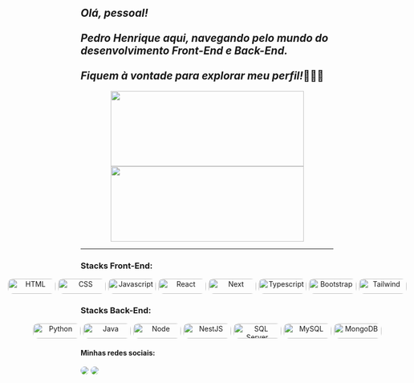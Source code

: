 ## <em>Olá, pessoal!<br><br> Pedro Henrique aqui, navegando pelo mundo do desenvolvimento Front-End e Back-End.<br><br> Fiquem à vontade para explorar meu perfil!</em>👨🏻‍💻

   <div align="center" style="display:block">
    <img height="150px" width="385px" src="https://github-readme-stats-sigma-five.vercel.app/api?username=pedrohrocha18&show_icons=true&theme=dracula&include_all_commits=true&count_private=true"/>
    <img height="150px" width="385px" src="https://github-readme-stats-sigma-five.vercel.app/api/top-langs/?username=pedrohrocha18&layout=compact&langs_count=7&theme=dracula"/>
    <hr>
  </div>
  <h3>Stacks Front-End:</h3>
  <div style="display: flex; justify-content: center; align-items: center;text-align:center; gap: 5px"><br>
    <img style="border-radius: 10px" alt="HTML" height="30" width="95" src="https://img.shields.io/badge/HTML5-E34F26?style=for-the-badge&logo=html5&logoColor=white">
   <img style="border-radius: 10px" alt="CSS" height="30" width="95" src="https://img.shields.io/badge/CSS3-1572B6?style=for-the-badge&logo=css3&logoColor=white">
    <img style="border-radius: 10px" alt="Javascript" height="30" width="95" src="https://img.shields.io/badge/JavaScript-F7DF1E?style=for-the-badge&logo=javascript&logoColor=black">
    <img style="border-radius: 10px" alt="React" height="30" width="95" src="https://img.shields.io/badge/React-20232A?style=for-the-badge&logo=react&logoColor=61DAFB">
        <img style="border-radius: 10px" alt="Next" height="30" width="95" src="https://img.shields.io/badge/Next-black?style=for-the-badge&logo=next.js&logoColor=white">
    <img style="border-radius: 10px" alt="Typescript" height="30" width="95" src="https://img.shields.io/badge/TypeScript-007ACC?style=for-the-badge&logo=typescript&logoColor=white">
    <img style="border-radius: 10px" alt="Bootstrap" height="30" width="95" src="https://img.shields.io/badge/Bootstrap-563D7C?style=for-the-badge&logo=bootstrap&logoColor=white">
    <img style="border-radius: 10px" alt="Tailwind" height="30" width="95" src="https://img.shields.io/badge/Tailwind_CSS-38B2AC?style=for-the-badge&logo=tailwind-css&logoColor=white">
  <hr>
  </div>
  <h3>Stacks Back-End:</h3>
  <div style="display: flex; justify-content: center; align-items: center; text-align:center; gap: 5px"><br>
   <img style="border-radius: 10px" alt="Python" height="30" width="95" src="https://img.shields.io/badge/python-3670A0?style=for-the-badge&logo=python&logoColor=ffdd54">
    <img style="border-radius: 10px" alt="Java" height="30" width="95" src="https://img.shields.io/badge/Java-ED8B00?style=for-the-badge&logo=openjdk&logoColor=white">
    <img style="border-radius: 10px" alt="Node" height="30" width="95" src="https://img.shields.io/badge/Node.js-43853D?style=for-the-badge&logo=node.js&logoColor=white">
    <img style="border-radius: 10px" alt="NestJS" height="30" width="95" src="https://img.shields.io/badge/nestjs-%23E0234E.svg?style=for-the-badge&logo=nestjs&logoColor=white">
    <img style="border-radius: 10px" alt="SQL Server" height="30" width="95" src="https://img.shields.io/badge/Microsoft%20SQL%20Server-CC2927?style=for-the-badge&logo=microsoft%20sql%20server&logoColor=white">
    <img style="border-radius: 10px" alt="MySQL" height="30" width="95" src="https://img.shields.io/badge/MySQL-00000F?style=for-the-badge&logo=mysql&logoColor=white">
    <img style="border-radius: 10px" alt="MongoDB" height="30" width="95" src="https://img.shields.io/badge/MongoDB-4EA94B?style=for-the-badge&logo=mongodb&logoColor=white">
     <hr>

  </div>
  <h4> Minhas redes sociais:</h4>  
  <div> 
  <a href=https://www.instagram.com/pedrorochaducks target="_blank"><img style="border-radius: 10px" src="https://img.shields.io/badge/-Instagram-%23E4405F?style=for-the-badge&logo=instagram&logoColor=white" target="_blank"></a>
  <a href="https://www.linkedin.com/in/pedrohrocha16" target="_blank"><img style="border-radius: 10px" src="https://img.shields.io/badge/-LinkedIn-%230077B5?style=for-the-badge&logo=linkedin&logoColor=white" target="_blank"></a>

</div>
